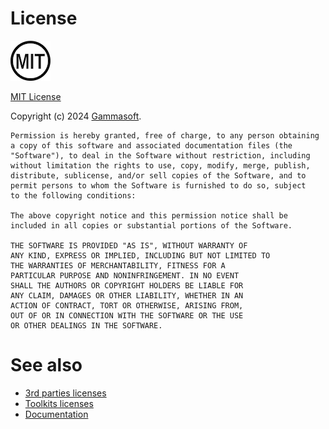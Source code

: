 # License

[![MIT Logo](/pictures/license.png)](https://opensource.org/licenses/MIT)

[MIT License](https://opensource.org/licenses/MIT)

Copyright (c) 2024 [Gammasoft](https://gammasoft71.wixsite.com/gammasoft).

```
Permission is hereby granted, free of charge, to any person obtaining
a copy of this software and associated documentation files (the
"Software"), to deal in the Software without restriction, including
without limitation the rights to use, copy, modify, merge, publish,
distribute, sublicense, and/or sell copies of the Software, and to
permit persons to whom the Software is furnished to do so, subject
to the following conditions:

The above copyright notice and this permission notice shall be
included in all copies or substantial portions of the Software.

THE SOFTWARE IS PROVIDED "AS IS", WITHOUT WARRANTY OF
ANY KIND, EXPRESS OR IMPLIED, INCLUDING BUT NOT LIMITED TO
THE WARRANTIES OF MERCHANTABILITY, FITNESS FOR A
PARTICULAR PURPOSE AND NONINFRINGEMENT. IN NO EVENT
SHALL THE AUTHORS OR COPYRIGHT HOLDERS BE LIABLE FOR
ANY CLAIM, DAMAGES OR OTHER LIABILITY, WHETHER IN AN
ACTION OF CONTRACT, TORT OR OTHERWISE, ARISING FROM,
OUT OF OR IN CONNECTION WITH THE SOFTWARE OR THE USE
OR OTHER DEALINGS IN THE SOFTWARE.
```

# See also

- [3rd parties licenses](/docs/documentation/3rdparties_licenses)
- [Toolkits licenses](/docs/documentation/toolkits_licenses)
- [Documentation](/docs/documentation)
